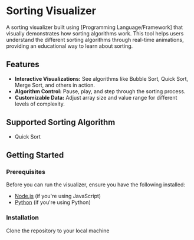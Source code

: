 # Sorting Visualizer

A sorting visualizer built using [Programming Language/Framework] that visually demonstrates how sorting algorithms work. This tool helps users understand the different sorting algorithms through real-time animations, providing an educational way to learn about sorting.

## Features

- **Interactive Visualizations:** See algorithms like Bubble Sort, Quick Sort, Merge Sort, and others in action.
- **Algorithm Control:** Pause, play, and step through the sorting process.
- **Customizable Data:** Adjust array size and value range for different levels of complexity.
  
## Supported Sorting Algorithm

- Quick Sort

## Getting Started

### Prerequisites

Before you can run the visualizer, ensure you have the following installed:

- [Node.js](https://nodejs.org/en/) (if you're using JavaScript)
- [Python](https://www.python.org/downloads/) (if you're using Python)
  
### Installation

Clone the repository to your local machine
